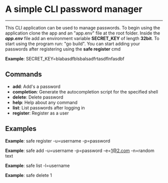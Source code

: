 # A simple CLI password manager

---

This CLI application can be used to manage passwords. To begin using the application clone the app and
an "app.env" file at the root folder. Inside the **_app.env_** file add an environment variable **SECRET_KEY**
of length **32bit**. To start using the program run: "go build". You can start adding your passwords after registering
using the **safe register** cmd

**Example**: SECRET_KEY=blabasdfblsbalsadfrtasdflnfasdbf

## Commands

- **add**: Add's a password
- **completion**: Generate the autocompletion script for the specified shell
- **delete**: Delete password
- **help**: Help about any command
- **list**: List passwords after logging in
- **register**: Register as a user

## Examples

**Example**: safe register -u=username -p=password

**Example**: safe add -u=username -p=password -e=1@2.com -n=random text

**Example**: safe list -l=username

**Example**: safe delete 1

